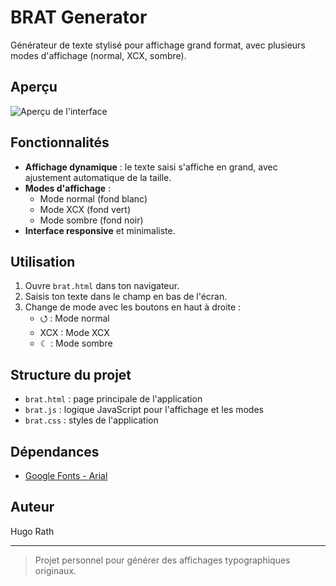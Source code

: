 # BRAT Generator

Générateur de texte stylisé pour affichage grand format, avec plusieurs modes d'affichage (normal, XCX, sombre).

## Aperçu

![Aperçu de l'interface](/brat_xcx_generator/brat.png)

## Fonctionnalités

- **Affichage dynamique** : le texte saisi s'affiche en grand, avec ajustement automatique de la taille.
- **Modes d'affichage** :
  - Mode normal (fond blanc)
  - Mode XCX (fond vert)
  - Mode sombre (fond noir)
- **Interface responsive** et minimaliste.

## Utilisation

1. Ouvre `brat.html` dans ton navigateur.
2. Saisis ton texte dans le champ en bas de l'écran.
3. Change de mode avec les boutons en haut à droite :
   - ⭯ : Mode normal
   - XCX : Mode XCX
   - ☾ : Mode sombre

## Structure du projet

- `brat.html` : page principale de l'application
- `brat.js` : logique JavaScript pour l'affichage et les modes
- `brat.css` : styles de l'application

## Dépendances

- [Google Fonts - Arial](https://fonts.googleapis.com/css2?family=Arial&display=swap)

## Auteur

Hugo Rath

---

> Projet personnel pour générer des affichages typographiques originaux.
